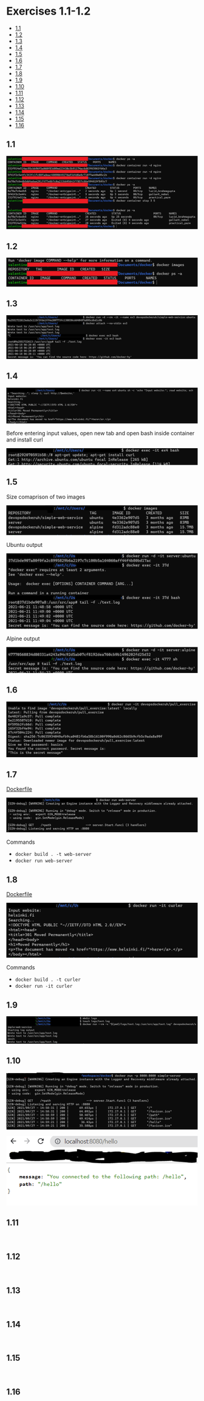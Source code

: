 # Exercises 1.1-1.2
  - [1.1](#11)
  - [1.2](#12)
  - [1.3](#13)
  - [1.4](#14)
  - [1.5](#15)
  - [1.6](#16)
  - [1.7](#17)
  - [1.8](#18)
  - [1.9](#19)
  - [1.10](#110)
  - [1.11](#111)
  - [1.12](#112)
  - [1.13](#113)
  - [1.14](#114)
  - [1.15](#115)
  - [1.16](#116)
## 1.1

![1.1](1.1.png)

## 1.2
![1.2](1.2.png)

## 1.3
![1.3](1.3.png)

## 1.4
![1.4.1](1.4.1.png)

Before entering input values, open new tab and open bash inside container and install curl

![1.4.2](1.4.2.png)

## 1.5
Size comaprison of two images

![1.5.1](1.5.1.png)

Ubuntu output

![1.5.2](1.5.2.png)

Alpine output

![1.5.3](1.5.3.png)

## 1.6

![1.6](1.6.png)

## 1.7
[Dockerfile](1.7/Dockerfile)

![1.7.1](1.7.1.png)

Commands
- `docker build . -t web-server`
- `docker run web-server`

## 1.8
[Dockerfile](1.8/Dockerfile)

![1.8.1](1.8.1.png)

Commands
- `docker build . -t curler`
- `docker run -it curler`

## 1.9

![1.9](1.9.png)

## 1.10

![1.10.1](1.10.1.png)

![1.10.2](1.10.2.png)

## 1.11

![]()

## 1.12

![]()

## 1.13

![]()

## 1.14

![]()

## 1.15

![]()

## 1.16

![]()

